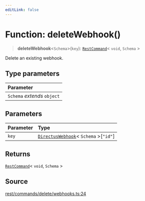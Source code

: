 ```yaml
---
editLink: false
---
```


# Function: deleteWebhook()

> **deleteWebhook**\<`Schema`\>(`key`): [`RestCommand`](../interfaces/interface.RestCommand.md)\< `void`, `Schema` \>

Delete an existing webhook.

## Type parameters

| Parameter                   |
| :-------------------------- |
| `Schema` _extends_ `object` |

## Parameters

| Parameter | Type                                                                                               |
| :-------- | :------------------------------------------------------------------------------------------------- |
| `key`     | [`DirectusWebhook`](../../schema/type-aliases/type-alias.DirectusWebhook.md)\< `Schema` \>[`"id"`] |

## Returns

[`RestCommand`](../interfaces/interface.RestCommand.md)\< `void`, `Schema` \>

## Source

[rest/commands/delete/webhooks.ts:24](https://github.com/directus/directus/blob/7789a6c53/sdk/src/rest/commands/delete/webhooks.ts#L24)
